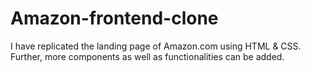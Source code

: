 # Amazon-frontend-clone
I have replicated the landing page of Amazon.com using HTML & CSS. Further, more components as well as functionalities can be added.
